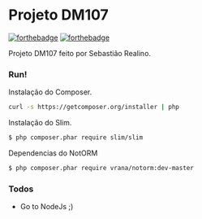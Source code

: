 # Projeto DM107
 [![forthebadge](http://forthebadge.com/images/badges/you-didnt-ask-for-this.svg)](http://forthebadge.com) [![forthebadge](http://forthebadge.com/images/badges/built-with-love.svg)](http://forthebadge.com)

Projeto DM107 feito por Sebastião Realino.


### Run!


Instalação do Composer.

```sh
curl -s https://getcomposer.org/installer | php
```

Instalação do Slim.

```sh
$ php composer.phar require slim/slim
```

Dependencias do NotORM

```sh
$ php composer.phar require vrana/notorm:dev-master
```



### Todos

 - Go to NodeJs ;)
